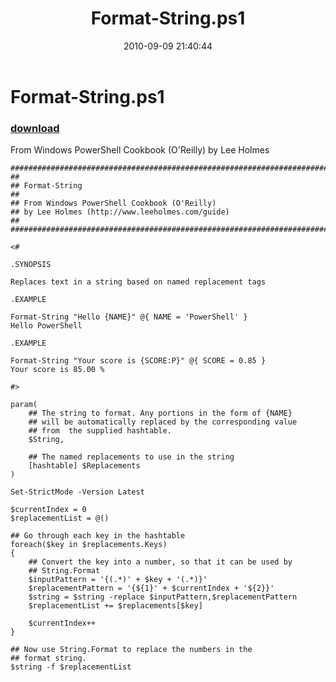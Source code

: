﻿---
pid:            2144
parent:         0
children:       
poster:         Lee Holmes
title:          Format-String.ps1
date:           2010-09-09 21:40:44
description:    From Windows PowerShell Cookbook (O'Reilly) by Lee Holmes
format:         posh
---

# Format-String.ps1

### [download](2144.ps1)  

From Windows PowerShell Cookbook (O'Reilly) by Lee Holmes

```posh
##############################################################################
##
## Format-String
##
## From Windows PowerShell Cookbook (O'Reilly)
## by Lee Holmes (http://www.leeholmes.com/guide)
##
##############################################################################

<#

.SYNOPSIS

Replaces text in a string based on named replacement tags

.EXAMPLE

Format-String "Hello {NAME}" @{ NAME = 'PowerShell' }
Hello PowerShell

.EXAMPLE

Format-String "Your score is {SCORE:P}" @{ SCORE = 0.85 }
Your score is 85.00 %

#>

param(
    ## The string to format. Any portions in the form of {NAME}
    ## will be automatically replaced by the corresponding value
    ## from  the supplied hashtable.
    $String,

    ## The named replacements to use in the string
    [hashtable] $Replacements
)

Set-StrictMode -Version Latest

$currentIndex = 0
$replacementList = @()

## Go through each key in the hashtable
foreach($key in $replacements.Keys)
{
    ## Convert the key into a number, so that it can be used by
    ## String.Format
    $inputPattern = '{(.*)' + $key + '(.*)}'
    $replacementPattern = '{${1}' + $currentIndex + '${2}}'
    $string = $string -replace $inputPattern,$replacementPattern
    $replacementList += $replacements[$key]

    $currentIndex++
}

## Now use String.Format to replace the numbers in the
## format string.
$string -f $replacementList
```
